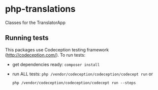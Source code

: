 # php-translations 
Classes for the TranslatorApp

## Running tests
This packages use Codeception testing framework (http://codeception.com/). To run tests:
- get dependencies ready:
    ```composer install```
- run ALL tests:
    ```php /vendor/codeception/codeception/codecept run``` or
     
    ```php /vendor/codeception/codeception/codecept run --steps```
